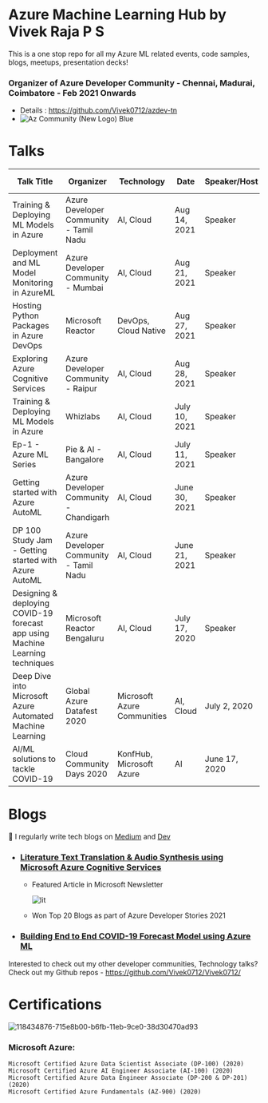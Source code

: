 # Azure Machine Learning Hub by Vivek Raja P S

This is a one stop repo for all my Azure ML related events, code samples, blogs, meetups, presentation decks!
### Organizer of Azure Developer Community - Chennai, Madurai, Coimbatore - Feb 2021 Onwards
- Details : https://github.com/Vivek0712/azdev-tn
- ![Az Community (New Logo) Blue](https://user-images.githubusercontent.com/25385071/118434648-0745e600-b6fb-11eb-8a78-15a97d9443e6.jpg)

# Talks

| Talk Title                                                  | Organizer                              | Technology            | Date          | Speaker/Host  | Event Link                                                                           | Resources                                                                                                                        |
|-------------------------------------------------------------|----------------------------------------|-----------------------|---------------|---------------|--------------------------------------------------------------------------------------|----------------------------------------------------------------------------------------------------------------------------------|
Training & Deploying ML Models in Azure                                          | Azure Developer Community - Tamil Nadu | AI, Cloud | Aug 14, 2021 | Speaker          | [RSVP](https://www.meetup.com/azure-developer-community-chennai/events/279882298/)                                                                            | [Git Repo](https://github.com/Vivek0712/azuremlseries)                                                                                                                                |
|Deployment and ML Model Monitoring in AzureML                               | Azure Developer Community - Mumbai                     | AI, Cloud             | Aug 21, 2021 | Speaker       | [RSVP](https://www.meetup.com/azure-developer-community-mumbai/events/279888570/)                                                                            | [Git Repo](https://github.com/Vivek0712/azuremlseries)                                                                                                                                |
|Hosting Python Packages in Azure DevOps                                       | Microsoft Reactor                  | DevOps, Cloud Native             | Aug 27, 2021 | Speaker       | [RSVP](https://www.meetup.com/microsoft-reactor-bengaluru/events/279628846)                                                                            | -      
|Exploring Azure Cognitive Services                                       | Azure Developer Community - Raipur                   | AI, Cloud             | Aug 28, 2021 | Speaker       | [RSVP](https://www.meetup.com/azure-developer-community-raipur/events/279907738/)                                                                            | [Git Repo](https://github.com/Vivek0712/azuremlseries)      
| Training & Deploying ML Models in Azure                               | Whizlabs                               | AI, Cloud             | July 10, 2021 | Speaker       | [Meetup](https://us06web.zoom.us/webinar/register/8116254766587/WN_rp9J_JliT8qg9SQ6jcAPKA)                                                                            | [Git Repo](https://github.com/Vivek0712/azuremlhub)                                                                                                                                |
| Ep-1 - Azure ML Series                                      | Pie & AI - Bangalore                   | AI, Cloud             | July 11, 2021 | Speaker       | [Meetup](https://www.eventbrite.com/e/pie-ai-bangalore-azure-machine-learning-series-tickets-162466444509)                                                                            | [Git Repo](https://github.com/Vivek0712/azuremlhub)                                                                                                                                 
| Getting started with Azure AutoML                           | Azure Developer Community - Chandigarh | AI, Cloud             | June 30, 2021 | Speaker       | [Meetup](https://t.co/KyWiSdJI4H?amp=1)                                             | [Deck](https://github.com/Vivek0712/Vivek0712/blob/main/Meetups/Decks/june11-automl%20copy.pptx)                                 || Getting started with Azure AutoML                           | Azure Developer Community - Chandigarh | AI, Cloud             | June 30, 2021 | Speaker       | [Meetup](https://t.co/KyWiSdJI4H?amp=1)                                             | [Deck](https://github.com/Vivek0712/Vivek0712/blob/main/Meetups/Decks/june11-automl%20copy.pptx)                                 |
| DP 100 Study Jam - Getting started with Azure AutoML        | Azure Developer Community - Tamil Nadu | AI, Cloud             | June 21, 2021 | Speaker       | [Meetup](https://www.meetup.com/azure-developer-community-chennai/events/278442346/) | [Deck](https://github.com/Vivek0712/Vivek0712/blob/main/Meetups/Decks/june11-automl%20copy.pptx)                                 |
| Designing & deploying COVID-19 forecast app using Machine Learning techniques         | Microsoft Reactor Bengaluru | AI, Cloud                   | July 17, 2020 | Speaker                  | [Meetup](https://lnkd.in/gY2gfsy)                           | [Blog](https://vivekraja98.medium.com/building-end-to-end-covid-19-forecast-model-using-azure-ml-16da338864b3)      |
| Deep Dive into Microsoft Azure Automated Machine Learning | Global Azure Datafest 2020             | Microsoft Azure Communities       | AI, Cloud        | July 2, 2020  | [Event](https://lnkd.in/dC-XaPV) | -                                                                                                                                          |
| AI/ML solutions to tackle COVID-19                        | Cloud Community Days 2020              | KonfHub, Microsoft Azure          | AI               | June 17, 2020 | [Event](http://konf.me/ccdays)   | -      


# Blogs

📝 I regularly write tech blogs on [Medium](https://vivekraja98.medium.com) and [Dev](https://dev.to/vivek0712/)

- ### [Literature Text Translation & Audio Synthesis using Microsoft Azure Cognitive Services](https://vivekraja98.medium.com/literature-text-translation-audio-synthesis-using-microsoft-azure-cognitive-services-5e35add0c79e?source=rss-ace75bb733bf------2)
  - Featured Article in Microsoft Newsletter
       
       ![lit](https://user-images.githubusercontent.com/25385071/124182534-999c2080-dad4-11eb-9bb5-4af14c5fd497.png)
  - Won Top 20 Blogs as part of Azure Developer Stories 2021

- ### [Building End to End COVID-19 Forecast Model using Azure ML](https://vivekraja98.medium.com/building-end-to-end-covid-19-forecast-model-using-azure-ml-16da338864b3)

Interested to check out my other developer communities, Technology talks?
Check out my Github repos -  https://github.com/Vivek0712/Vivek0712/

# Certifications
![118434876-715e8b00-b6fb-11eb-9ce0-38d30470ad93](https://user-images.githubusercontent.com/25385071/124273886-38209400-db5e-11eb-9fdc-0b62b3b6b6d0.png)

### Microsoft Azure:

    Microsoft Certified Azure Data Scientist Associate (DP-100) (2020)
    Microsoft Certified Azure AI Engineer Associate (AI-100) (2020)
    Microsoft Certified Azure Data Engineer Associate (DP-200 & DP-201) (2020)
    Microsoft Certified Azure Fundamentals (AZ-900) (2020)

